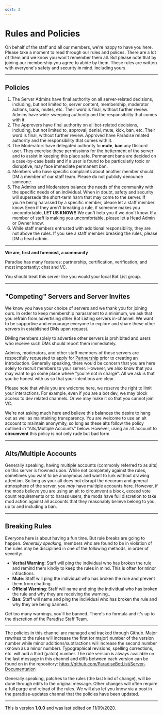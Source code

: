 ```yaml
---
sort: 2
---
```


# Rules and Policies

On behalf of the staff and all our members, we're happy to have you here.  Please take a moment to read through our rules and polices.  There are a lot of them and we know you won't remember them all.  But please note that by joining our membership you agree to abide by them.  These rules are written with everyone's safety and security in mind, including yours.

---

## Policies

1.  The Server Admins have final authority on all server-related decisions, including, but not limited to, server content, membership, moderator actions, bans, mutes, etc.  Their word is final, without further review.  Admins have wide-sweeping authority and the responsibility that comes with it.
2.  The Approvers have final authority on all bot-related decisions, including, but not limited to, approval, denial, mute, kick, ban, etc. Their word is final, without further review. Approved have Paradise related authority and the responsibility that comes with it.
3.  The Moderators have delegated authority to **mute**, **ban** any Discord user.  They exercise these permissions for the betterment of the server and to assist in keeping this place safe.  Permanent bans are decided on a case-by-case basis and if a user is found to be particularly toxic or disruptive, may face immediate permanent ban.
4.  Members who have specific complaints about another member should DM a member of our staff team.  Please do not publicly denounce someone.
5.  The Admins and Moderators balance the needs of the community with the specific needs of an individual.  When in doubt, safety and security will supersede the short-term harm that may come to the server.  If you're being harassed by a specific member, please let a staff member know.  Even if they aren't breaking a rule, if someone makes you uncomfortable, **LET US KNOW!!**  We can't help you if we don't know.  If a member of staff is making you uncomfortable, please let a Head Admin or Owner know.
6.  While staff members entrusted with additional responsibility, they are not above the rules.  If you see a staff member breaking the rules, please DM a head admin.

---

**__We are, first and foremost, a community__**

Paradise has many features: partnership, certification, verification, and most importantly: chat and VC.

You should treat this server like you would your local Bot List group.

---

## "Competing" Servers and Server Invites

We know you have your choice of servers and we thank you for joining ours.  In order to keep membership harassment to a minimum, we ask that you refrain from advertising other Bot Listing servers in-channel.  We want to be supportive and encourage everyone to explore and share these other servers in established DMs upon request.

DMing members solely to advertise other servers is prohibited and users who receive such DMs should report them immediately.

Admins, moderators, and other staff members of these servers are respectfully requested to apply for [Partnership](https://paradisebots.net/apps/partner) prior to creating an introduction.  Generally speaking, there would be concern that you are here solely to recruit members to your server.  However, we also know that you may want to go some place where "you're not in charge".  All we ask is that you be honest with us so that your intentions are clear.

Please note that while you are welcome here, we reserve the right to limit your interactions.  For example, even if you are a bot dev, we may block access to dev related channels.  Or we may make it so that you cannot join VC.


We're not asking much here and believe this balances the desire to hang out as well as maintaining transparency.  You are welcome to use an alt account to maintain anonymity, so long as these alts follow the policy outlined in "Alts/Multiple Accounts" below.  However, using an alt account to **circumvent** this policy is not only rude but bad form.  

---

## Alts/Multiple Accounts

Generally speaking, having multiple accounts (commonly referred to as alts) on this server is frowned upon.  While not completely against the rules, sometimes you want to be anonymous and want to lurk without drawing attention.  So long as your alt does not disrupt the decorum and general atmosphere of the server, you *may* have multiple accounts here.  However, if the mods believe you are using an alt to circumvent a block, exceed vote count requirements or to harass users, the mods have full discretion to take mod action against all accounts that they reasonably believe belong to you, up to and including a ban.

---

## Breaking Rules

Everyone here is about having a fun time.  But rule breaks are going to happen.  *Generally speaking*, members who are found to be in violation of the rules may be disciplined in one of the following methods, in order of severity:
- **Verbal Warning**: Staff will ping the individual who has broken the rule and remind them kindly to keep the rules in mind.  This is often for minor infractions.
- **Mute**: Staff will ping the individual who has broken the rule and prevent them from chatting.
- **Official Warning**: Staff will name and ping the individual who has broken the rule and why they are receiving the warning..
- **Ban**: Staff will name and ping the individual who has broken the rule and why they are being banned.

Get too many warnings, you'll be banned.  There's no formula and it's up to the discretion of the Paradise Staff Team.

---

The policies in this channel are managed and tracked through Github.  Major rewrites to the rules will increase the first (or major) number of the version number while minor additions/subtractions will increase the second number (known as a minor number).  Typographical revisions, spelling corrections, etc. will add a third (patch) number.  The rule version is always available on the last message in this channel and diffs between each version can be found on in the repository: <https://github.com/ParadiseBotList/Server-Documentation>

Generally speaking, patches to the rules (the last kind of change), will be done through edits to the original message.  Other changes will often require a full purge and reload of the rules.  We will also let you know via a post in the paradise-updates channel that the policies have been updated.

---

This is version **1.0.0** and was last edited on 11/09/2020.


